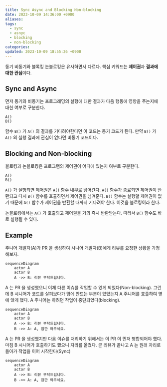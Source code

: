 ```yaml
---
title: Sync Async and Blocking Non-blocking
date: 2023-10-09 14:36:00 +0900
aliases: 
tags:
  - sync
  - asnyc
  - blocking
  - non-blocking
categories: 
updated: 2023-10-09 18:55:26 +0900
---
```


동기 비동기와 블록킹 논블로킹은 유사하면서 다르다. 핵심 키워드는 **제어권**과 **결과에 대한 관심**이다.

## Sync and Async

먼저 동기와 비동기는 프로그래밍의 실행에 대한 결과가 다음 행동에 영향을 주는지에 대한 여부로 구분한다.

```
A()
B()
```

함수 `B()` 가 `A()` 의 결과를 기다려야한다면 이 코드는 동기 코드가 된다. 만약 `B()` 가 `A()` 의 실행 결과에 관심이 없다면 비동기 코드이다.

## Blocking and Non-blocking

블로킹과 논블로킹은 프로그램의 제어권이 어디에 있는지 여부로 구분한다.

 ```
A()
B()
```

`A()` 가 실행되면 제어권은 `A()` 함수 내부로 넘어간다. `A()` 함수가 종료되면 제어권이 반환되고 다시 `B()` 함수를 호출하면서 제어권을 넘겨준다. `B()` 함수는 실행할 제어권이 없기 때문에 `A()` 함수가 제어권을 반환할 때까지 기다려야 한다. 이것을 블로킹이라 한다.

논블로킹에서는 `A()` 가 호출되고 제어권을 거의 즉시 반환받는다. 따라서 `B()` 함수도 바로 실행될 수 있다.

## Example

주니어 개발자(A)가 PR 을 생성하여 시니어 개발자(B)에게 리뷰를 요청한 상황을 가정해보자.

```mermaid
sequenceDiagram
    actor A
    actor B
    A ->> B: 리뷰 부탁드립니다.
```

A 는 PR 을 생성했으니 이제 다른 이슈를 작업할 수 있게 되었다(Non-blocking). 그런데 B 시니어가 코드를 살펴보다가 맘에 안드는 부분이 있었는지 A 주니어를 호출하여 옆에 앉게 했다. A 주니어는 하려던 작업이 중단되었다(blocking).

```mermaid
sequenceDiagram
    actor A
    actor B
    A ->> B: 리뷰 부탁드립니다.
    B ->> A: A, 잠깐 와주세요.
```

A 는 PR 을 생성했지만 다음 이슈를 처리하기 위해서는 이 PR 이 먼저 병합되어야 했다. 마침 B 시니어가 호출하기도 했으니 자리를 옮겼다. 곧 리뷰가 끝나고 A 는 원래 자리로 돌아가 작업을 이어 시작한다(Sync)

```mermaid
sequenceDiagram
    actor A
    actor B
    A ->> B: 리뷰 부탁드립니다.
    B ->> A: A, 잠깐 와주세요.
```
